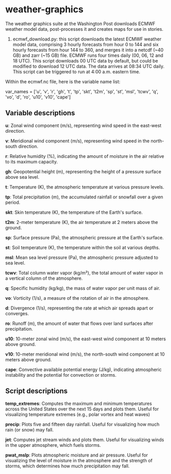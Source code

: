 # weather-graphics

The weather graphics suite at the Washington Post downloads ECMWF weather model data, post-processes it and creates maps for use in stories.

1. ecmwf_download.py: this script downloads the latest ECMWF weather model data, comprising 3 hourly forecasts from hour 0 to 144 and six hourly forecasts from hour 144 to 360, and merges it into a netcdf (~40 GB) and zarr (~15 GB) file. ECMWF runs four times daily (00, 06, 12 and 18 UTC). This script downloads 00 UTC data by default, but could be modified to download 12 UTC data. The data arrives at 08:34 UTC daily. This script can be triggered to run at 4:00 a.m. eastern time.

Within the ecmwf.nc file, here is the variable name list:

var_names = ['u', 'v', 'r', 'gh', 't', 'tp', 'skt', 't2m', 'sp', 'st', 'msl', 'tcwv', 
             'q', 'vo', 'd', 'ro', 'u10', 'v10', 'cape']

## Variable descriptions

**u**: Zonal wind component (m/s), representing wind speed in the east-west direction.  

**v**: Meridional wind component (m/s), representing wind speed in the north-south direction.  

**r**: Relative humidity (%), indicating the amount of moisture in the air relative to its maximum capacity.  

**gh**: Geopotential height (m), representing the height of a pressure surface above sea level.  

**t**: Temperature (K), the atmospheric temperature at various pressure levels.  

**tp**: Total precipitation (m), the accumulated rainfall or snowfall over a given period.  

**skt**: Skin temperature (K), the temperature of the Earth's surface.  

**t2m**: 2-meter temperature (K), the air temperature at 2 meters above the ground.  

**sp**: Surface pressure (Pa), the atmospheric pressure at the Earth's surface.  

**st**: Soil temperature (K), the temperature within the soil at various depths.  

**msl**: Mean sea level pressure (Pa), the atmospheric pressure adjusted to sea level.  

**tcwv**: Total column water vapor (kg/m²), the total amount of water vapor in a vertical column of the atmosphere.  

**q**: Specific humidity (kg/kg), the mass of water vapor per unit mass of air.  

**vo**: Vorticity (1/s), a measure of the rotation of air in the atmosphere.  

**d**: Divergence (1/s), representing the rate at which air spreads apart or converges.  

**ro**: Runoff (m), the amount of water that flows over land surfaces after precipitation.  

**u10**: 10-meter zonal wind (m/s), the east-west wind component at 10 meters above ground.  

**v10**: 10-meter meridional wind (m/s), the north-south wind component at 10 meters above ground.  

**cape**: Convective available potential energy (J/kg), indicating atmospheric instability and the potential for convection or storms.  

## Script descriptions

**temp_extremes**: Computes the maximum and minimum temperatures across the United States over the next 15 days and plots them. Useful for visualizing temperature extremes (e.g., polar vortex and heat waves)

**precip**: Plots five and fifteen day rainfall. Useful for visualizing how much rain (or snow) may fall.

**jet**: Computes jet stream winds and plots them. Useful for visualizing winds in the upper atmosphere, which fuels storms.

**pwat_mslp**: Plots atmospheric moisture and air pressure. Useful for visualizing the level of moisture in the atmosphere and the strength of storms, which determines how much precipitation may fall.
